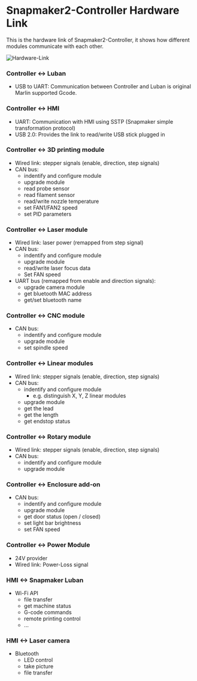 # Snapmaker2-Controller Hardware Link 

This is the hardware link of Snapmaker2-Controller, it shows how different modules communicate with each other.

![Hardware-Link](https://user-images.githubusercontent.com/3749551/99341821-9053a000-28c5-11eb-8437-5dc9dea185ce.png)

### Controller <-> Luban

- USB to UART: Communication between Controller and Luban is original Marlin supported Gcode.

### Controller <-> HMI

- UART: Communication with HMI using SSTP (Snapmaker simple transformation protocol)
- USB 2.0: Provides the link to read/write USB stick plugged in

### Controller <-> 3D printing module

- Wired link: stepper signals (enable, direction, step signals)
- CAN bus:
    - indentify and configure module
    - upgrade module
    - read probe sensor
    - read filament sensor
    - read/write nozzle temperature
    - set FAN1/FAN2 speed
    - set PID parameters

### Controller <-> Laser module

- Wired link: laser power (remapped from step signal)
- CAN bus:
    - indentify and configure module
    - upgrade module
    - read/write laser focus data
    - Set FAN speed
- UART bus (remapped from enable and direction signals):
    - upgrade camera module
    - get bluetooth MAC address
    - get/set bluetooth name

### Controller <-> CNC module

- CAN bus:
    - indentify and configure module
    - upgrade module
    - set spindle speed

### Controller <-> Linear modules

- Wired link: stepper signals (enable, direction, step signals)
- CAN bus:
    - indentify and configure module
        - e.g. distinguish X, Y, Z linear modules
    - upgrade module
    - get the lead
    - get the length
    - get endstop status

### Controller <-> Rotary module

- Wired link: stepper signals (enable, direction, step signals)
- CAN bus:
    - indentify and configure module
    - upgrade module

### Controller <-> Enclosure add-on

- CAN bus:
    - indentify and configure module
    - upgrade module
    - get door status (open / closed)
    - set light bar brightness
    - set FAN speed

### Controller <-> Power Module

- 24V provider
- Wired link: Power-Loss signal

### HMI <-> Snapmaker Luban

- Wi-Fi API
    - file transfer
    - get machine status
    - G-code commands
    - remote printing control
    - ...

### HMI <-> Laser camera

- Bluetooth
    - LED control
    - take picture
    - file transfer
